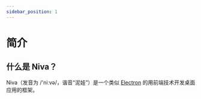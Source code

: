 ```yaml
---
sidebar_position: 1
---
```


# 简介

## 什么是 Niva？

Niva（发音为 /'niːvə/，谐音“泥娃”）是一个类似 [Electron](https://www.electronjs.org/) 的用前端技术开发桌面应用的框架。
